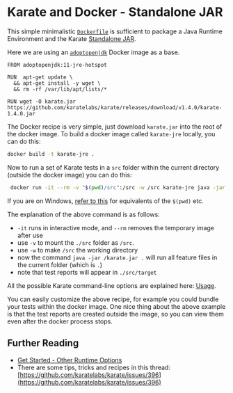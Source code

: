 # Karate and Docker - Standalone JAR

This simple minimalistic [`Dockerfile`](Dockerfile) is sufficient to package a Java Runtime Environment and the Karate [Standalone JAR](https://github.com/karatelabs/karate/wiki/Get-Started:-Other-Runtime-Options#standalone-jar).

Here we are using an [`adoptopenjdk`](https://hub.docker.com/_/adoptopenjdk) Docker image as a base.

```docker
FROM adoptopenjdk:11-jre-hotspot

RUN  apt-get update \
  && apt-get install -y wget \
  && rm -rf /var/lib/apt/lists/*

RUN wget -O karate.jar https://github.com/karatelabs/karate/releases/download/v1.4.0/karate-1.4.0.jar
```

The Docker recipe is very simple, just download `karate.jar` into the root of the docker image. To build a docker image called `karate-jre` locally, you can do this: 

```bash
docker build -t karate-jre .
```

Now to run a set of Karate tests in a `src` folder within the current directory (outside the docker image) you can do this:

```bash
 docker run -it --rm -v "$(pwd)/src":/src -w /src karate-jre java -jar /karate.jar .
```

If you are on Windows, [refer to this](https://stackoverflow.com/a/41489151/143475) for equivalents of the `$(pwd)` etc.

The explanation of the above command is as follows:

* `-it` runs in interactive mode, and `--rm` removes the temporary image after use
* use `-v` to mount the `./src` folder as `/src`.
* use `-w` to make `/src` the working directory
* now the command `java -jar /karate.jar .` will run all feature files in the current folder (which is `.`)
* note that test reports will appear in `./src/target`

All the possible Karate command-line options are explained here: [Usage](https://karatelabs.github.io/karate/karate-netty/#usage).

You can easily customize the above recipe, for example you could bundle your tests within the docker image. One nice thing about the above example is that the test reports are created outside the image, so you can view them even after the docker process stops.

## Further Reading

* [Get Started - Other Runtime Options](https://github.com/karatelabs/karate/wiki/Get-Started:-Other-Runtime-Options#docker)
* There are some tips, tricks and recipes in this thread: [https://github.com/karatelabs/karate/issues/396](https://github.com/karatelabs/karate/issues/396)